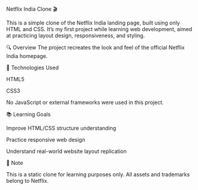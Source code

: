 Netflix India Clone 🎬

This is a simple clone of the Netflix India landing page, built using only HTML and CSS. It’s my first project while learning web development, aimed at practicing layout design, responsiveness, and styling.

🔍 Overview
The project recreates the look and feel of the official Netflix India homepage.

🚀 Technologies Used

HTML5

CSS3

No JavaScript or external frameworks were used in this project.


📚 Learning Goals

Improve HTML/CSS structure understanding

Practice responsive web design

Understand real-world website layout replication

📌 Note

This is a static clone for learning purposes only. All assets and trademarks belong to Netflix.
